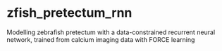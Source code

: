 # zfish_pretectum_rnn
Modelling zebrafish pretectum with a data-constrained recurrent neural network, trained from calcium imaging data with FORCE learning
